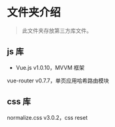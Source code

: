 # 文件夹介绍

> 此文件夹存放第三方库文件。

## js 库

- Vue.js v1.0.10，MVVM 框架

vue-router v0.7.7，单页应用哈希路由模块

## css 库

normalize.css v3.0.2，css reset

